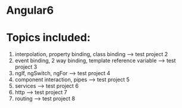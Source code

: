 # Angular6

Topics included:
================
1. interpolation, property binding, class binding --> test project 2
2. event binding, 2 way binding, template reference variable --> test project 3
3. ngIf, ngSwitch, ngFor --> test project 4
4. component interaction, pipes --> test project 5
5. services --> test project 6
6. http --> test project 7
7. routing --> test project 8
